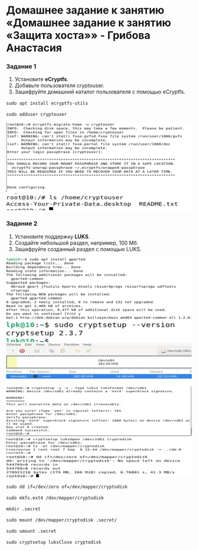 # Домашнее задание к занятию «Домашнее задание к занятию «Защита хоста»» - Грибова Анастасия

### Задание 1

1. Установите **eCryptfs**.
2. Добавьте пользователя cryptouser.
3. Зашифруйте домашний каталог пользователя с помощью eCryptfs.
   
```
sudo apt install ecryptfs-utils
```
```
sudo adduser cryptouser
```

![Название скриншота 1](https://github.com/gribova-anastasia/13-2/blob/0798a3f0c86a60369d46d00d7e77a13389bf1889/1.png)
![Название скриншота 2](https://github.com/gribova-anastasia/13-2/blob/0798a3f0c86a60369d46d00d7e77a13389bf1889/2.png)





### Задание 2

1. Установите поддержку **LUKS**.
2. Создайте небольшой раздел, например, 100 Мб.
3. Зашифруйте созданный раздел с помощью LUKS.

![Название скриншота 3](https://github.com/gribova-anastasia/13-2/blob/ea8cc923d5eb7c0578f3f8aaedadfcf1326cb35b/3.png)
![Название скриншота 4](https://github.com/gribova-anastasia/13-2/blob/ea8cc923d5eb7c0578f3f8aaedadfcf1326cb35b/4.png)
![Название скриншота 5](https://github.com/gribova-anastasia/13-2/blob/ea8cc923d5eb7c0578f3f8aaedadfcf1326cb35b/5.png)
![Название скриншота 6](https://github.com/gribova-anastasia/13-2/blob/ea8cc923d5eb7c0578f3f8aaedadfcf1326cb35b/6.png)
![Название скриншота 7](https://github.com/gribova-anastasia/13-2/blob/ea8cc923d5eb7c0578f3f8aaedadfcf1326cb35b/7.png)
![Название скриншота 8](https://github.com/gribova-anastasia/13-2/blob/ea8cc923d5eb7c0578f3f8aaedadfcf1326cb35b/8.png)

```
sudo dd if=/dev/zero of=/dev/mapper/cryptodisk
```

```
sudo mkfs.ext4 /dev/mapper/cryptodisk
```

```
mkdir .secret
```
```
sudo mount /dev/mapper/cryptodisk .secret/
```

```
sudo umount .secret
```

```
sudo cryptsetup luksClose cryptodisk
```

